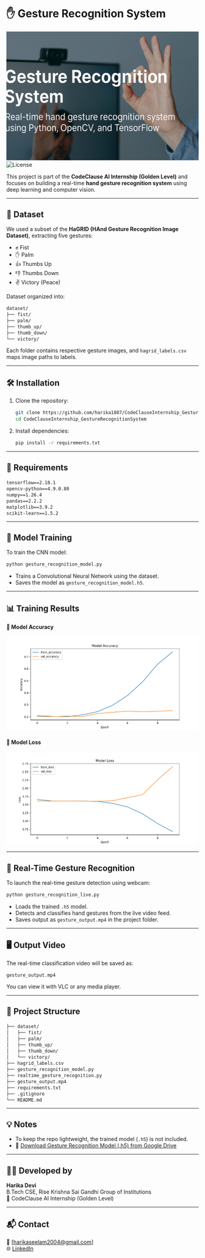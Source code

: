 
# ✋ Gesture Recognition System

![Banner](https://raw.githubusercontent.com/harika1807/CodeClauseInternship_GestureRecognitionSystem/main/banner.png)
![License](https://img.shields.io/github/license/harika1807/CodeClauseInternship_GestureRecognitionSystem)

This project is part of the **CodeClause AI Internship (Golden Level)** and focuses on building a real-time **hand gesture recognition system** using deep learning and computer vision.

---

## 📂 Dataset

We used a subset of the **HaGRID (HAnd Gesture Recognition Image Dataset)**, extracting five gestures:
- ✊ Fist  
- ✋ Palm  
- 👍 Thumbs Up  
- 👎 Thumbs Down  
- ✌️ Victory (Peace)

Dataset organized into:
```
dataset/
├── fist/
├── palm/
├── thumb_up/
├── thumb_down/
└── victory/
```

Each folder contains respective gesture images, and `hagrid_labels.csv` maps image paths to labels.

---

## 🛠️ Installation

1. Clone the repository:
   ```bash
   git clone https://github.com/harika1807/CodeClauseInternship_GestureRecognitionSystem
   cd CodeClauseInternship_GestureRecognitionSystem
   ```

2. Install dependencies:
   ```bash
   pip install -r requirements.txt
   ```

---

## 📆 Requirements

```
tensorflow==2.18.1
opencv-python==4.9.0.80
numpy==1.26.4
pandas==2.2.2
matplotlib==3.9.2
scikit-learn==1.5.2
```

---

## 🧠 Model Training

To train the CNN model:
```bash
python gesture_recognition_model.py
```

- Trains a Convolutional Neural Network using the dataset.
- Saves the model as `gesture_recognition_model.h5`.

---

## 📊 Training Results

#### 🔹 Model Accuracy
![Model Accuracy](https://github.com/harika1807/CodeClauseInternship_GestureRecognitionSystem/blob/main/model_accuracy.png)

#### 🔹 Model Loss
![Model Loss](https://github.com/harika1807/CodeClauseInternship_GestureRecognitionSystem/blob/main/model_loss.png)

---

## 📸 Real-Time Gesture Recognition

To launch the real-time gesture detection using webcam:
```bash
python gesture_recognition_live.py
```

- Loads the trained `.h5` model.
- Detects and classifies hand gestures from the live video feed.
- Saves output as `gesture_output.mp4` in the project folder.

---

## 🖥️ Output Video

The real-time classification video will be saved as:
```
gesture_output.mp4
```

You can view it with VLC or any media player.

---

## 📁 Project Structure

```
├── dataset/
│   ├── fist/
│   ├── palm/
│   ├── thumb_up/
│   ├── thumb_down/
│   └── victory/
├── hagrid_labels.csv
├── gesture_recognition_model.py
├── realtime_gesture_recognition.py
├── gesture_output.mp4
├── requirements.txt
├── .gitignore
└── README.md
```

---

## 💡 Notes

- To keep the repo lightweight, the trained model (`.h5`) is not included.
- 📅 [Download Gesture Recognition Model (.h5) from Google Drive](https://drive.google.com/file/d/1DycxuFZ1LB3i9zH0W-tjJJaqrqhLuGMS/view?usp=drive_link)

---

## 👩‍💻 Developed by

**Harika Devi**  
B.Tech CSE, Rise Krishna Sai Gandhi Group of Institutions  
🎯 CodeClause AI Internship (Golden Level)

---

## 📬 Contact

📧 [harikaseelam2004@gmail.com]  
🌐 [LinkedIn](https://www.linkedin.com/in/harika-devi-seelam-242709256/)

